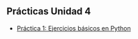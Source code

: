 ## Prácticas Unidad 4

- [Práctica 1: Ejercicios básicos en Python](./PR0401_Ejercicios%20básicos%20en%20Python/pr0401.md)